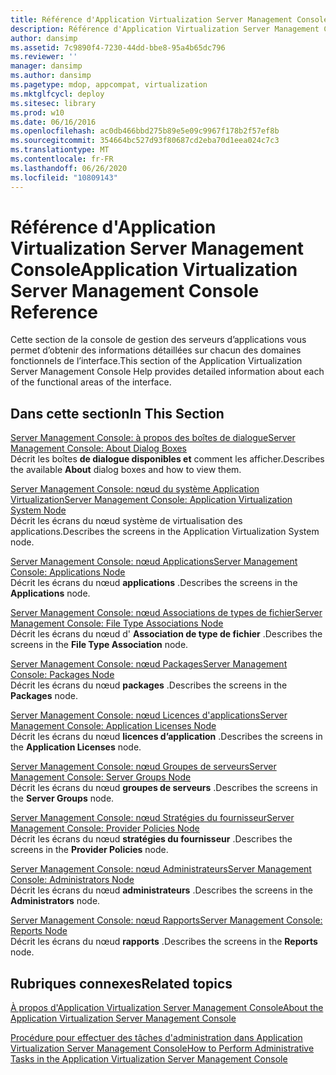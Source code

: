 ```yaml
---
title: Référence d'Application Virtualization Server Management Console
description: Référence d'Application Virtualization Server Management Console
author: dansimp
ms.assetid: 7c9890f4-7230-44dd-bbe8-95a4b65dc796
ms.reviewer: ''
manager: dansimp
ms.author: dansimp
ms.pagetype: mdop, appcompat, virtualization
ms.mktglfcycl: deploy
ms.sitesec: library
ms.prod: w10
ms.date: 06/16/2016
ms.openlocfilehash: ac0db466bbd275b89e5e09c9967f178b2f57ef8b
ms.sourcegitcommit: 354664bc527d93f80687cd2eba70d1eea024c7c3
ms.translationtype: MT
ms.contentlocale: fr-FR
ms.lasthandoff: 06/26/2020
ms.locfileid: "10809143"
---
```

# <span data-ttu-id="22fb2-103">Référence d'Application Virtualization Server Management Console</span><span class="sxs-lookup"><span data-stu-id="22fb2-103">Application Virtualization Server Management Console Reference</span></span>


<span data-ttu-id="22fb2-104">Cette section de la console de gestion des serveurs d’applications vous permet d’obtenir des informations détaillées sur chacun des domaines fonctionnels de l’interface.</span><span class="sxs-lookup"><span data-stu-id="22fb2-104">This section of the Application Virtualization Server Management Console Help provides detailed information about each of the functional areas of the interface.</span></span>

## <span data-ttu-id="22fb2-105">Dans cette section</span><span class="sxs-lookup"><span data-stu-id="22fb2-105">In This Section</span></span>


<a href="" id="server-management-console--about-dialog-boxes"></a>[<span data-ttu-id="22fb2-106">Server Management Console: à propos des boîtes de dialogue</span><span class="sxs-lookup"><span data-stu-id="22fb2-106">Server Management Console: About Dialog Boxes</span></span>](server-management-console-about-dialog-boxes.md)  
<span data-ttu-id="22fb2-107">Décrit les boîtes **de dialogue disponibles et** comment les afficher.</span><span class="sxs-lookup"><span data-stu-id="22fb2-107">Describes the available **About** dialog boxes and how to view them.</span></span>

<a href="" id="server-management-console--application-virtualization-system-node"></a>[<span data-ttu-id="22fb2-108">Server Management Console: nœud du système Application Virtualization</span><span class="sxs-lookup"><span data-stu-id="22fb2-108">Server Management Console: Application Virtualization System Node</span></span>](server-management-console-application-virtualization-system-node.md)  
<span data-ttu-id="22fb2-109">Décrit les écrans du nœud système de virtualisation des applications.</span><span class="sxs-lookup"><span data-stu-id="22fb2-109">Describes the screens in the Application Virtualization System node.</span></span>

<a href="" id="server-management-console--applications-node"></a>[<span data-ttu-id="22fb2-110">Server Management Console: nœud Applications</span><span class="sxs-lookup"><span data-stu-id="22fb2-110">Server Management Console: Applications Node</span></span>](server-management-console-applications-node.md)  
<span data-ttu-id="22fb2-111">Décrit les écrans du nœud **applications** .</span><span class="sxs-lookup"><span data-stu-id="22fb2-111">Describes the screens in the **Applications** node.</span></span>

<a href="" id="server-management-console--file-type-associations-node"></a>[<span data-ttu-id="22fb2-112">Server Management Console: nœud Associations de types de fichier</span><span class="sxs-lookup"><span data-stu-id="22fb2-112">Server Management Console: File Type Associations Node</span></span>](server-management-console-file-type-associations-node.md)  
<span data-ttu-id="22fb2-113">Décrit les écrans du nœud d' **Association de type de fichier** .</span><span class="sxs-lookup"><span data-stu-id="22fb2-113">Describes the screens in the **File Type Association** node.</span></span>

<a href="" id="server-management-console--packages-node"></a>[<span data-ttu-id="22fb2-114">Server Management Console: nœud Packages</span><span class="sxs-lookup"><span data-stu-id="22fb2-114">Server Management Console: Packages Node</span></span>](server-management-console-packages-node.md)  
<span data-ttu-id="22fb2-115">Décrit les écrans du nœud **packages** .</span><span class="sxs-lookup"><span data-stu-id="22fb2-115">Describes the screens in the **Packages** node.</span></span>

<a href="" id="server-management-console--application-licenses-node"></a>[<span data-ttu-id="22fb2-116">Server Management Console: nœud Licences d'applications</span><span class="sxs-lookup"><span data-stu-id="22fb2-116">Server Management Console: Application Licenses Node</span></span>](server-management-console-application-licenses-node.md)  
<span data-ttu-id="22fb2-117">Décrit les écrans du nœud **licences d’application** .</span><span class="sxs-lookup"><span data-stu-id="22fb2-117">Describes the screens in the **Application Licenses** node.</span></span>

<a href="" id="server-management-console--server-groups-node"></a>[<span data-ttu-id="22fb2-118">Server Management Console: nœud Groupes de serveurs</span><span class="sxs-lookup"><span data-stu-id="22fb2-118">Server Management Console: Server Groups Node</span></span>](server-management-console-server-groups-node.md)  
<span data-ttu-id="22fb2-119">Décrit les écrans du nœud **groupes de serveurs** .</span><span class="sxs-lookup"><span data-stu-id="22fb2-119">Describes the screens in the **Server Groups** node.</span></span>

<a href="" id="server-management-console--provider-policies-node"></a>[<span data-ttu-id="22fb2-120">Server Management Console: nœud Stratégies du fournisseur</span><span class="sxs-lookup"><span data-stu-id="22fb2-120">Server Management Console: Provider Policies Node</span></span>](server-management-console-provider-policies-node.md)  
<span data-ttu-id="22fb2-121">Décrit les écrans du nœud **stratégies du fournisseur** .</span><span class="sxs-lookup"><span data-stu-id="22fb2-121">Describes the screens in the **Provider Policies** node.</span></span>

<a href="" id="server-management-console--administrators-node"></a>[<span data-ttu-id="22fb2-122">Server Management Console: nœud Administrateurs</span><span class="sxs-lookup"><span data-stu-id="22fb2-122">Server Management Console: Administrators Node</span></span>](server-management-console-administrators-node.md)  
<span data-ttu-id="22fb2-123">Décrit les écrans du nœud **administrateurs** .</span><span class="sxs-lookup"><span data-stu-id="22fb2-123">Describes the screens in the **Administrators** node.</span></span>

<a href="" id="server-management-console--reports-node"></a>[<span data-ttu-id="22fb2-124">Server Management Console: nœud Rapports</span><span class="sxs-lookup"><span data-stu-id="22fb2-124">Server Management Console: Reports Node</span></span>](server-management-console-reports-node.md)  
<span data-ttu-id="22fb2-125">Décrit les écrans du nœud **rapports** .</span><span class="sxs-lookup"><span data-stu-id="22fb2-125">Describes the screens in the **Reports** node.</span></span>

## <span data-ttu-id="22fb2-126">Rubriques connexes</span><span class="sxs-lookup"><span data-stu-id="22fb2-126">Related topics</span></span>


[<span data-ttu-id="22fb2-127">À propos d'Application Virtualization Server Management Console</span><span class="sxs-lookup"><span data-stu-id="22fb2-127">About the Application Virtualization Server Management Console</span></span>](about-the-application-virtualization-server-management-console.md)

[<span data-ttu-id="22fb2-128">Procédure pour effectuer des tâches d'administration dans Application Virtualization Server Management Console</span><span class="sxs-lookup"><span data-stu-id="22fb2-128">How to Perform Administrative Tasks in the Application Virtualization Server Management Console</span></span>](how-to-perform-administrative-tasks-in-the-application-virtualization-server-management-console.md)

 

 





